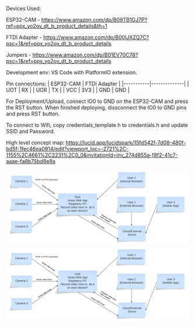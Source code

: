 Devices Used:

ESP32-CAM - https://www.amazon.com/dp/B09TB1GJ7P?ref=ppx_yo2ov_dt_b_product_details&th=1

FTDI Adapter - https://www.amazon.com/dp/B00IJXZQ7C?psc=1&ref=ppx_yo2ov_dt_b_product_details

Jumpers - https://www.amazon.com/dp/B01EV70C78?psc=1&ref=ppx_yo2ov_dt_b_product_details

Development env:
VS Code with PlatformIO extension.

Pin connections:
| ESP32-CAM | FTDI Adapter |
|-----------|--------------|
|    UOT    |      RX      |
|    UOR    |      TX      |
|    VCC    |      3V3     |
|    GND    |      GND     |

For Deployment/Upload, connect IO0 to GND on the ESP32-CAM and press the RST button.
When finished deploying, dissconnect the IO0 to GND pins and press RST button.


To connect to Wifi, copy credentials_template.h to credentials.h and update SSID and Password.

High level concept map:
https://lucid.app/lucidspark/15fd542f-7d08-480f-bd5f-1fec46ea0914/edit?viewport_loc=-2721%2C-1155%2C4661%2C2231%2C0_0&invitationId=inv_274d855a-f8f2-41c7-aaae-fa8b75bd8e9a

![alt text](https://github.com/kdeborde/ESP32Cam/blob/main/ConceptMap.png)
![alt text](ConceptMap.png)